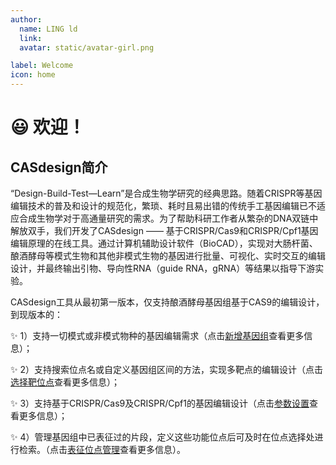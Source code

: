 ```yaml
---
author:
  name: LING ld
  link: 
  avatar: static/avatar-girl.png

label: Welcome
icon: home
---
```


# :smiley: 欢迎！

## CASdesign简介

“Design-Build-Test—Learn”是合成生物学研究的经典思路。随着CRISPR等基因编辑技术的普及和设计的规范化，繁琐、耗时且易出错的传统手工基因编辑已不适应合成生物学对于高通量研究的需求。为了帮助科研工作者从繁杂的DNA双链中解放双手，我们开发了CASdesign —— 基于CRISPR/Cas9和CRISPR/Cpf1基因编辑原理的在线工具。通过计算机辅助设计软件（BioCAD），实现对大肠杆菌、酿酒酵母等模式生物和其他非模式生物的基因进行批量、可视化、实时交互的编辑设计，并最终输出引物、导向性RNA（guide RNA，gRNA）等结果以指导下游实验。

CASdesign工具从最初第一版本，仅支持酿酒酵母基因组基于CAS9的编辑设计，到现版本的：

:sparkles: 1）支持一切模式或非模式物种的基因编辑需求（点击[新增基因组](./instruction/Add-New-Genome.md)查看更多信息）；

:sparkles: 2）支持搜索位点名或自定义基因组区间的方法，实现多靶点的编辑设计（点击[选择靶位点](./instruction/Select-Targets.md)查看更多信息）；

:sparkles: 3）支持基于CRISPR/Cas9及CRISPR/Cpf1的基因编辑设计（点击[参数设置](./instruction/Parameters.md)查看更多信息）；

:sparkles: 4）管理基因组中已表征过的片段，定义这些功能位点后可及时在位点选择处进行检索。（点击[表征位点管理](./instruction/verified-Sites.md)查看更多信息）。